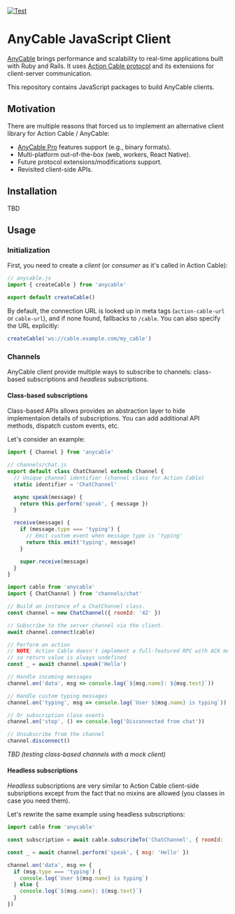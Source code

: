 [![Test](https://github.com/anycable/anycable-client/workflows/Test/badge.svg)](https://github.com/anycable/anycable-client/actions)

# AnyCable JavaScript Client

[AnyCable][anycable] brings performance and scalability to real-time applications built with Ruby and Rails. It uses [Action Cable protocol][protocol] and its extensions for client-server communication.

This repository contains JavaScript packages to build AnyCable clients.

## Motivation

There are multiple reasons that forced us to implement an alternative client library for Action Cable / AnyCable:

- [AnyCable Pro][pro] features support (e.g., binary formats).
- Multi-platform out-of-the-box (web, workers, React Native).
- Future protocol extensions/modifications support.
- Revisited client-side APIs.

## Installation

TBD

## Usage

### Initialization

First, you need to create a _client_ (or _consumer_ as it's called in Action Cable):

```js
// anycable.js
import { createCable } from 'anycable'

export default createCable()
```

By default, the connection URL is looked up in meta tags (`action-cable-url` or `cable-url`), and if none found, fallbacks to `/cable`. You can also specify the URL explicitly:

```js
createCable('ws://cable.example.com/my_cable')
```

### Channels

AnyCable client provide multiple ways to subscribe to channels: class-based subscriptions and _headless_ subscriptions.

#### Class-based subscriptions

Class-based APIs allows provides an abstraction layer to hide implementaion details of subscriptions.
You can add additional API methods, dispatch custom events, etc.

Let's consider an example:

```js
import { Channel } from 'anycable'

// channels/chat.js
export default class ChatChannel extends Channel {
  // Unique channel identifier (channel class for Action Cable)
  static identifier = 'ChatChannel'

  async speak(message) {
    return this.perform('speak', { message })
  }

  receive(message) {
    if (message.type === 'typing') {
      // Emit custom event when message type is 'typing'
      return this.emit('typing', message)
    }

    super.receive(message)
  }
}
```

```js
import cable from 'anycable'
import { ChatChannel } from 'channels/chat'

// Build an instance of a ChatChannel class.
const channel = new ChatChannel({ roomId: '42' })

// Subscribe to the server channel via the client.
await channel.connect(cable)

// Perform an action
// NOTE: Action Cable doesn't implement a full-featured RPC with ACK messages,
// so return value is always undefined
const _ = await channel.speak('Hello')

// Handle incoming messages
channel.on('data', msg => console.log(`${msg.name}: ${msg.text}`))

// Handle custom typing messages
channel.on('typing', msg => console.log(`User ${msg.name} is typing`))

// Or subscription close events
channel.on('stop', () => console.log('Disconnected from chat'))

// Unsubscribe from the channel
channel.disconnect()
```

_TBD (testing class-based channels with a mock client)_

#### Headless subscriptions

_Headless_ subscriptions are very similar to Action Cable client-side subsriptions except from the fact that no mixins are allowed (you classes in case you need them).

Let's rewrite the same example using headless subscriptions:

```js
import cable from 'anycable'

const subscription = await cable.subscribeTo('ChatChannel', { roomId: '42' })

const _ = await channel.perform('speak', { msg: 'Hello' })

channel.on('data', msg => {
  if (msg.type === 'typing') {
    console.log(`User ${msg.name} is typing`)
  } else {
    console.log(`${msg.name}: ${msg.text}`)
  }
})
```

[anycable]: https://anycable.io
[protocol]: https://docs.anycable.io/misc/action_cable_protocol
[pro]: https://anycable.io/#pro
